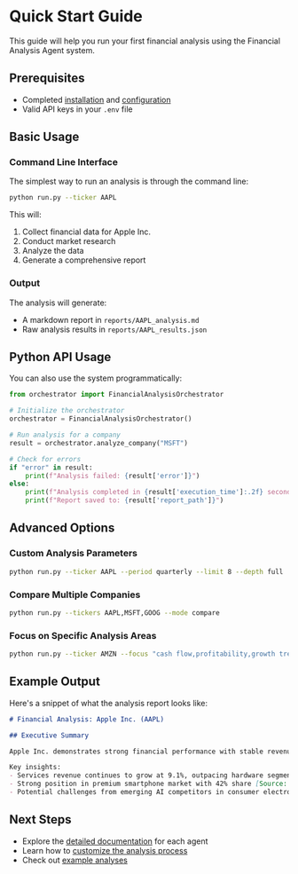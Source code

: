 # Quick Start Guide

This guide will help you run your first financial analysis using the Financial Analysis Agent system.

## Prerequisites

- Completed [installation](installation.md) and [configuration](configuration.md)
- Valid API keys in your `.env` file

## Basic Usage

### Command Line Interface

The simplest way to run an analysis is through the command line:

```bash
python run.py --ticker AAPL
```

This will:
1. Collect financial data for Apple Inc.
2. Conduct market research
3. Analyze the data
4. Generate a comprehensive report

### Output

The analysis will generate:

- A markdown report in `reports/AAPL_analysis.md`
- Raw analysis results in `reports/AAPL_results.json`

## Python API Usage

You can also use the system programmatically:

```python
from orchestrator import FinancialAnalysisOrchestrator

# Initialize the orchestrator
orchestrator = FinancialAnalysisOrchestrator()

# Run analysis for a company
result = orchestrator.analyze_company("MSFT")

# Check for errors
if "error" in result:
    print(f"Analysis failed: {result['error']}")
else:
    print(f"Analysis completed in {result['execution_time']:.2f} seconds")
    print(f"Report saved to: {result['report_path']}")
```

## Advanced Options

### Custom Analysis Parameters

```bash
python run.py --ticker AAPL --period quarterly --limit 8 --depth full
```

### Compare Multiple Companies

```bash
python run.py --tickers AAPL,MSFT,GOOG --mode compare
```

### Focus on Specific Analysis Areas

```bash
python run.py --ticker AMZN --focus "cash flow,profitability,growth trends"
```

## Example Output

Here's a snippet of what the analysis report looks like:

```markdown
# Financial Analysis: Apple Inc. (AAPL)

## Executive Summary

Apple Inc. demonstrates strong financial performance with stable revenue growth of 2.0% year-over-year and industry-leading profit margins of 24.8%. The company maintains a robust balance sheet with substantial cash reserves of $162.1 billion and low debt-to-equity ratio of 1.23.

Key insights:
- Services revenue continues to grow at 9.1%, outpacing hardware segments [Source: FMP API, 2023-09-30]
- Strong position in premium smartphone market with 42% share [Source: MarketWatch, 2023-08-10]
- Potential challenges from emerging AI competitors in consumer electronics
```

## Next Steps

- Explore the [detailed documentation](../agents/overview.md) for each agent
- Learn how to [customize the analysis process](../guides/customization.md)
- Check out [example analyses](../examples/basic-usage.md)
